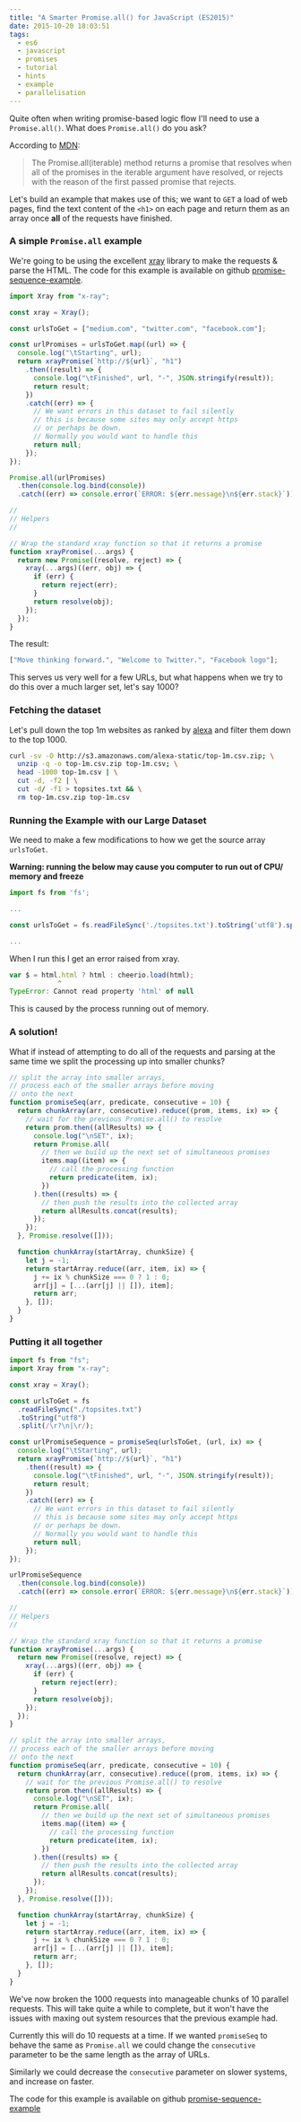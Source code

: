 ```yaml
---
title: "A Smarter Promise.all() for JavaScript (ES2015)"
date: 2015-10-20 18:03:51
tags:
  - es6
  - javascript
  - promises
  - tutorial
  - hints
  - example
  - parallelisation
---
```


Quite often when writing promise-based logic flow I'll need to use a `Promise.all()`. What does `Promise.all()` do you ask?

According to [MDN](https://developer.mozilla.org/en-US/docs/Web/JavaScript/Reference/Global_Objects/Promise/all):

> The Promise.all(iterable) method returns a promise that resolves when all of the promises in the iterable argument have resolved, or rejects with the reason of the first passed promise that rejects.

Let's build an example that makes use of this; we want to `GET` a load of web pages, find the text content of the `<h1>` on each page and return them as an array once **all** of the requests have finished.

### A simple `Promise.all` example

We're going to be using the excellent [xray](https://github.com/lapwinglabs/x-ray) library to make the requests & parse the HTML. The code for this example is available on github [promise-sequence-example](https://github.com/BBB/promise-sequence-example).

```javascript
import Xray from "x-ray";

const xray = Xray();

const urlsToGet = ["medium.com", "twitter.com", "facebook.com"];

const urlPromises = urlsToGet.map((url) => {
  console.log("\tStarting", url);
  return xrayPromise(`http://${url}`, "h1")
    .then((result) => {
      console.log("\tFinished", url, "-", JSON.stringify(result));
      return result;
    })
    .catch((err) => {
      // We want errors in this dataset to fail silently
      // this is because some sites may only accept https
      // or perhaps be down.
      // Normally you would want to handle this
      return null;
    });
});

Promise.all(urlPromises)
  .then(console.log.bind(console))
  .catch((err) => console.error(`ERROR: ${err.message}\n${err.stack}`));

//
// Helpers
//

// Wrap the standard xray function so that it returns a promise
function xrayPromise(...args) {
  return new Promise((resolve, reject) => {
    xray(...args)((err, obj) => {
      if (err) {
        return reject(err);
      }
      return resolve(obj);
    });
  });
}
```

The result:

```javascript
["Move thinking forward.", "Welcome to Twitter.", "Facebook logo"];
```

This serves us very well for a few URLs, but what happens when we try to do this over a much larger set, let's say 1000?

### Fetching the dataset

Let's pull down the top 1m websites as ranked by [alexa](http://www.alexa.com/topsites) and filter them down to the top 1000.

```bash
curl -sv -O http://s3.amazonaws.com/alexa-static/top-1m.csv.zip; \
  unzip -q -o top-1m.csv.zip top-1m.csv; \
  head -1000 top-1m.csv | \
  cut -d, -f2 | \
  cut -d/ -f1 > topsites.txt && \
  rm top-1m.csv.zip top-1m.csv
```

### Running the Example with our Large Dataset

We need to make a few modifications to how we get the source array `urlsToGet`.

**Warning: running the below may cause you computer to run out of CPU/ memory and freeze**

```javascript
import fs from 'fs';

...

const urlsToGet = fs.readFileSync('./topsites.txt').toString('utf8').split(/\r?\n|\r/);

...
```

When I run this I get an error raised from xray.

```javascript
var $ = html.html ? html : cheerio.load(html);
            ^
TypeError: Cannot read property 'html' of null
```

This is caused by the process running out of memory.

### A solution!

What if instead of attempting to do all of the requests and parsing at the same time we split the processing up into smaller chunks?

```javascript
// split the array into smaller arrays,
// process each of the smaller arrays before moving
// onto the next
function promiseSeq(arr, predicate, consecutive = 10) {
  return chunkArray(arr, consecutive).reduce((prom, items, ix) => {
    // wait for the previous Promise.all() to resolve
    return prom.then((allResults) => {
      console.log("\nSET", ix);
      return Promise.all(
        // then we build up the next set of simultaneous promises
        items.map((item) => {
          // call the processing function
          return predicate(item, ix);
        })
      ).then((results) => {
        // then push the results into the collected array
        return allResults.concat(results);
      });
    });
  }, Promise.resolve([]));

  function chunkArray(startArray, chunkSize) {
    let j = -1;
    return startArray.reduce((arr, item, ix) => {
      j += ix % chunkSize === 0 ? 1 : 0;
      arr[j] = [...(arr[j] || []), item];
      return arr;
    }, []);
  }
}
```

### Putting it all together

```javascript
import fs from "fs";
import Xray from "x-ray";

const xray = Xray();

const urlsToGet = fs
  .readFileSync("./topsites.txt")
  .toString("utf8")
  .split(/\r?\n|\r/);

const urlPromiseSequence = promiseSeq(urlsToGet, (url, ix) => {
  console.log("\tStarting", url);
  return xrayPromise(`http://${url}`, "h1")
    .then((result) => {
      console.log("\tFinished", url, "-", JSON.stringify(result));
      return result;
    })
    .catch((err) => {
      // We want errors in this dataset to fail silently
      // this is because some sites may only accept https
      // or perhaps be down.
      // Normally you would want to handle this
      return null;
    });
});

urlPromiseSequence
  .then(console.log.bind(console))
  .catch((err) => console.error(`ERROR: ${err.message}\n${err.stack}`));

//
// Helpers
//

// Wrap the standard xray function so that it returns a promise
function xrayPromise(...args) {
  return new Promise((resolve, reject) => {
    xray(...args)((err, obj) => {
      if (err) {
        return reject(err);
      }
      return resolve(obj);
    });
  });
}

// split the array into smaller arrays,
// process each of the smaller arrays before moving
// onto the next
function promiseSeq(arr, predicate, consecutive = 10) {
  return chunkArray(arr, consecutive).reduce((prom, items, ix) => {
    // wait for the previous Promise.all() to resolve
    return prom.then((allResults) => {
      console.log("\nSET", ix);
      return Promise.all(
        // then we build up the next set of simultaneous promises
        items.map((item) => {
          // call the processing function
          return predicate(item, ix);
        })
      ).then((results) => {
        // then push the results into the collected array
        return allResults.concat(results);
      });
    });
  }, Promise.resolve([]));

  function chunkArray(startArray, chunkSize) {
    let j = -1;
    return startArray.reduce((arr, item, ix) => {
      j += ix % chunkSize === 0 ? 1 : 0;
      arr[j] = [...(arr[j] || []), item];
      return arr;
    }, []);
  }
}
```

We've now broken the 1000 requests into manageable chunks of 10 parallel requests. This will take quite a while to complete, but it won't have the issues with maxing out system resources that the previous example had.

Currently this will do 10 requests at a time. If we wanted `promiseSeq` to behave the same as `Promise.all` we could change the `consecutive` parameter to be the same length as the array of URLs.

Similarly we could decrease the `consecutive` parameter on slower systems, and increase on faster.

The code for this example is available on github [promise-sequence-example](https://github.com/BBB/promise-sequence-example)
